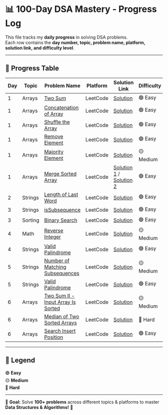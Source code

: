 # 📊 100-Day DSA Mastery - Progress Log  

This file tracks my **daily progress** in solving DSA problems.  
Each row contains the **day number, topic, problem name, platform, solution link, and difficulty level**.  

---

## 📅 Progress Table  

| Day  | Topic      | Problem Name                                   | Platform   | Solution Link                                      | Difficulty |
|------|-----------|-----------------------------------------------|------------|--------------------------------------------------|------------|
| 1    | Arrays    | [Two Sum](https://leetcode.com/problems/two-sum/) | LeetCode   | [Solution](./Arrays/Two-Sum.java)                | 🟢 Easy    |
| 1    | Arrays    | [Concatenation of Array](https://leetcode.com/problems/concatenation-of-array/) | LeetCode   | [Solution](./Arrays/Concatenation-Of-Array.java) | 🟢 Easy    |
| 1    | Arrays    | [Shuffle the Array](https://leetcode.com/problems/shuffle-the-array/) | LeetCode   | [Solution](./Arrays/Shuffle-The-Array.java)      | 🟢 Easy    |
| 1    | Arrays    | [Remove Element](https://leetcode.com/problems/remove-element/) | LeetCode   | [Solution](./Arrays/Remove-Element.java)         | 🟢 Easy    |
| 1    | Arrays    | [Majority Element](https://leetcode.com/problems/majority-element/) | LeetCode   | [Solution](./Arrays/Majority-Element.java)       | 🟡 Medium  |
| 1    | Arrays    | [Merge Sorted Array](https://leetcode.com/problems/merge-sorted-array/) | LeetCode   | [Solution 1](./Arrays/Merge-Sorted-Array-1.java) / [Solution 2](./Arrays/Merge-Sorted-Array-2.java) | 🟢 Easy    |
| 2   | Strings    | [ Length of Last Word](https://leetcode.com/problems/length-of-last-word/) | LeetCode   | [Solution](./Strings/Length-Of-Last-Word.java)      | 🟢 Easy    |
| 3   | Strings    | [isSubsequence](https://leetcode.com/problems/is-subsequence/) | LeetCode   | [Solution](./Strings/Is-Subsequence.java)         | 🟢 Easy    |
| 3   | Sorting    | [Binary Search](https://leetcode.com/problems/binary-search/) | LeetCode   | [Solution](./Sorting/Binary-Search.java)         | 🟢 Easy    |
| 4   | Math    | [Reverse Integer](https://leetcode.com/problems/reverse-integer/) | LeetCode   | [Solution](./Math/Reverse-Integer.java)         | 🟡 Medium    |
| 4   | Strings    | [Valid Palindrome](https://leetcode.com/problems/valid-palindrome/) | LeetCode   | [Solution](./Strings/Valid-Palindrome.java)         | 🟢 Easy  |
| 5   | Strings    | [Number of Matching Subsequences](https://leetcode.com/problems/number-of-matching-subsequences/) | LeetCode   | [Solution](./Strings/Number-of-Matching-Subsequences.java)         |  🟡 Medium   |
| 5   | Strings    | [Valid Palindrome ](https://leetcode.com/problems/valid-palindrome/) | LeetCode   | [Solution](./Strings/Valid-Palindrome.java)         | 🟢 Easy   |
| 6    | Arrays    | [Two Sum II - Input Array Is Sorted](https://leetcode.com/problems/two-sum-ii-input-array-is-sorted/) | LeetCode   | [Solution](./Arrays/Two-Sum-II-Input-Array-Is-Sorted.java)         | 🟡 Medium  |
| 6    | Arrays    | [Median of Two Sorted Arrays](https://leetcode.com/problems/median-of-two-sorted-arrays/) | LeetCode   | [Solution](./Arrays/Median-of-Two-Sorted-Arrays.java)         | 🔴 Hard |
| 6    | Arrays    | [Search Insert Position](https://leetcode.com/problems/search-insert-position/) | LeetCode   | [Solution](./Arrays/Search-Insert-Position.java)         | 🟢 Easy  |

---

## 📌 Legend  
🟢 **Easy**  
🟡 **Medium**  
🔴 **Hard**  

---


🎯 **Goal:** Solve **100+ problems** across different topics & platforms to master **Data Structures & Algorithms!** 🚀
